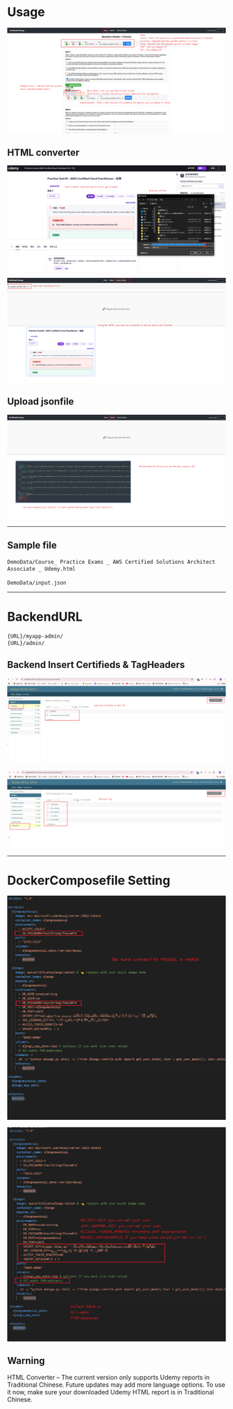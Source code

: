 # Usage

![Alt Text](README/Home.png)

## HTML converter

![Alt Text](README/HTML.png)

![Alt Text](README/converter.png)

## Upload jsonfile

![Alt Text](README/Upload.png)

---

## Sample file

```
DemoData/Course_ Practice Exams _ AWS Certified Solutions Architect Associate _ Udemy.html

DemoData/input.json

```

---

# BackendURL

```
{URL}/myapp-admin/
{URL}/admin/
```

## Backend Insert Certifieds & TagHeaders

![Alt Text](README/backCID.png)

![Alt Text](README/backTHID.png)

---

# DockerComposefile Setting

![Alt Text](README/dockercompseDB.png)

![Alt Text](README/dockercomposeSet.png)

## Warning

HTML Converter – The current version only supports Udemy reports in Traditional Chinese.
Future updates may add more language options. To use it now, make sure your downloaded Udemy HTML report is in Traditional Chinese.
